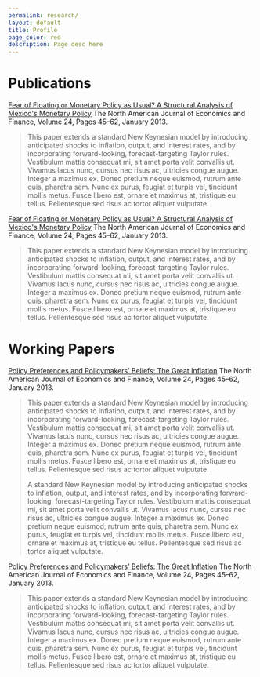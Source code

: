 ```yaml
---
permalink: research/
layout: default
title: Profile
page_color: red
description: Page desc here
---
```



# Publications

[Fear of Floating or Monetary Policy as Usual? A Structural Analysis of Mexico's Monetary Policy](https://www.google.com) The North American Journal of Economics and Finance, Volume 24, Pages 45–62, January 2013.

> This paper extends a standard New Keynesian model by introducing anticipated shocks to inflation, output, and interest rates, and by incorporating forward-looking, forecast-targeting Taylor rules. Vestibulum mattis consequat mi, sit amet porta velit convallis ut. Vivamus lacus nunc, cursus nec risus ac, ultricies congue augue. Integer a maximus ex. Donec pretium neque euismod, rutrum ante quis, pharetra sem. Nunc ex purus, feugiat et turpis vel, tincidunt mollis metus. Fusce libero est, ornare et maximus at, tristique eu tellus. Pellentesque sed risus ac tortor aliquet vulputate. 


[Fear of Floating or Monetary Policy as Usual? A Structural Analysis of Mexico's Monetary Policy](https://www.google.com) The North American Journal of Economics and Finance, Volume 24, Pages 45–62, January 2013.

> This paper extends a standard New Keynesian model by introducing anticipated shocks to inflation, output, and interest rates, and by incorporating forward-looking, forecast-targeting Taylor rules. Vestibulum mattis consequat mi, sit amet porta velit convallis ut. Vivamus lacus nunc, cursus nec risus ac, ultricies congue augue. Integer a maximus ex. Donec pretium neque euismod, rutrum ante quis, pharetra sem. Nunc ex purus, feugiat et turpis vel, tincidunt mollis metus. Fusce libero est, ornare et maximus at, tristique eu tellus. Pellentesque sed risus ac tortor aliquet vulputate. 



# Working Papers

[Policy Preferences and Policymakers’ Beliefs: The Great Inflation](https://www.google.com) The North American Journal of Economics and Finance, Volume 24, Pages 45–62, January 2013.

> This paper extends a standard New Keynesian model by introducing anticipated shocks to inflation, output, and interest rates, and by incorporating forward-looking, forecast-targeting Taylor rules. Vestibulum mattis consequat mi, sit amet porta velit convallis ut. Vivamus lacus nunc, cursus nec risus ac, ultricies congue augue. Integer a maximus ex. Donec pretium neque euismod, rutrum ante quis, pharetra sem. Nunc ex purus, feugiat et turpis vel, tincidunt mollis metus. Fusce libero est, ornare et maximus at, tristique eu tellus. Pellentesque sed risus ac tortor aliquet vulputate. 
>
>A standard New Keynesian model by introducing anticipated shocks to inflation, output, and interest rates, and by incorporating forward-looking, forecast-targeting Taylor rules. Vestibulum mattis consequat mi, sit amet porta velit convallis ut. Vivamus lacus nunc, cursus nec risus ac, ultricies congue augue. Integer a maximus ex. Donec pretium neque euismod, rutrum ante quis, pharetra sem. Nunc ex purus, feugiat et turpis vel, tincidunt mollis metus. Fusce libero est, ornare et maximus at, tristique eu tellus. Pellentesque sed risus ac tortor aliquet vulputate. 


[Policy Preferences and Policymakers’ Beliefs: The Great Inflation](https://www.google.com) The North American Journal of Economics and Finance, Volume 24, Pages 45–62, January 2013.

> This paper extends a standard New Keynesian model by introducing anticipated shocks to inflation, output, and interest rates, and by incorporating forward-looking, forecast-targeting Taylor rules. Vestibulum mattis consequat mi, sit amet porta velit convallis ut. Vivamus lacus nunc, cursus nec risus ac, ultricies congue augue. Integer a maximus ex. Donec pretium neque euismod, rutrum ante quis, pharetra sem. Nunc ex purus, feugiat et turpis vel, tincidunt mollis metus. Fusce libero est, ornare et maximus at, tristique eu tellus. Pellentesque sed risus ac tortor aliquet vulputate. 